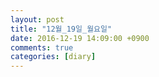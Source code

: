 ```yaml
---
layout: post
title: "12월_19일_월요일"
date: 2016-12-19 14:09:00 +0900
comments: true 
categories: [diary] 
---
```

